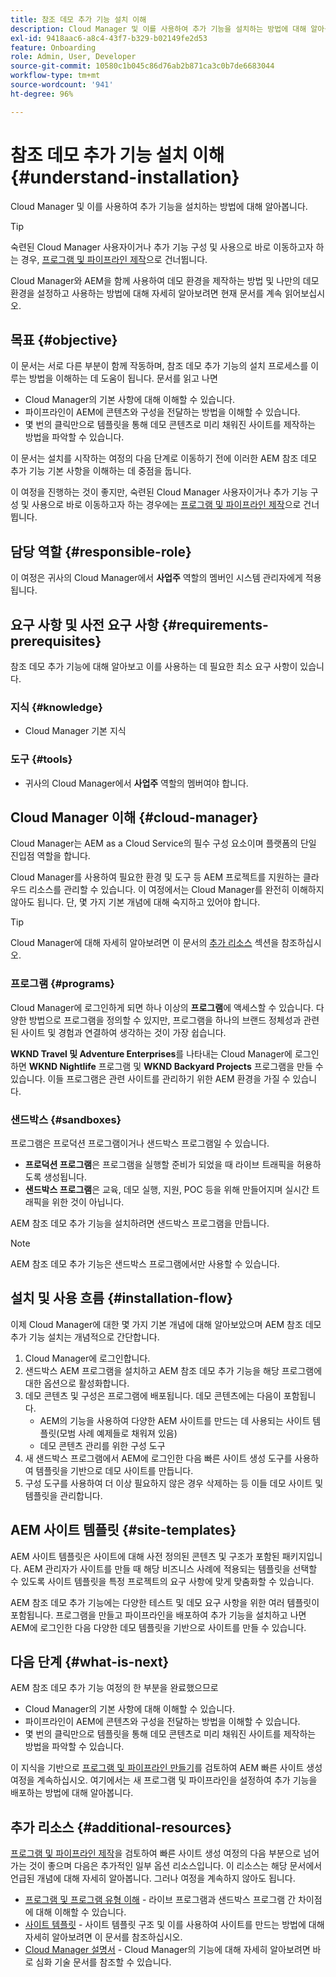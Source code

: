 ```yaml
---
title: 참조 데모 추가 기능 설치 이해
description: Cloud Manager 및 이를 사용하여 추가 기능을 설치하는 방법에 대해 알아봅니다.
exl-id: 9418aac6-a8c4-43f7-b329-b02149fe2d53
feature: Onboarding
role: Admin, User, Developer
source-git-commit: 10580c1b045c86d76ab2b871ca3c0b7de6683044
workflow-type: tm+mt
source-wordcount: '941'
ht-degree: 96%

---
```


# 참조 데모 추가 기능 설치 이해 {#understand-installation}

Cloud Manager 및 이를 사용하여 추가 기능을 설치하는 방법에 대해 알아봅니다.

>[!TIP]
>
>숙련된 Cloud Manager 사용자이거나 추가 기능 구성 및 사용으로 바로 이동하고자 하는 경우, [프로그램 및 파이프라인 제작](create-program.md)으로 건너뜁니다.
>
>Cloud Manager와 AEM을 함께 사용하여 데모 환경을 제작하는 방법 및 나만의 데모 환경을 설정하고 사용하는 방법에 대해 자세히 알아보려면 현재 문서를 계속 읽어보십시오.

## 목표 {#objective}

이 문서는 서로 다른 부분이 함께 작동하며, 참조 데모 추가 기능의 설치 프로세스를 이루는 방법을 이해하는 데 도움이 됩니다. 문서를 읽고 나면

* Cloud Manager의 기본 사항에 대해 이해할 수 있습니다.
* 파이프라인이 AEM에 콘텐츠와 구성을 전달하는 방법을 이해할 수 있습니다.
* 몇 번의 클릭만으로 템플릿을 통해 데모 콘텐츠로 미리 채워진 사이트를 제작하는 방법을 파악할 수 있습니다.

이 문서는 설치를 시작하는 여정의 다음 단계로 이동하기 전에 이러한 AEM 참조 데모 추가 기능 기본 사항을 이해하는 데 중점을 둡니다.

이 여정을 진행하는 것이 좋지만, 숙련된 Cloud Manager 사용자이거나 추가 기능 구성 및 사용으로 바로 이동하고자 하는 경우에는 [프로그램 및 파이프라인 제작](create-program.md)으로 건너뜁니다.

## 담당 역할 {#responsible-role}

이 여정은 귀사의 Cloud Manager에서 **사업주** 역할의 멤버인 시스템 관리자에게 적용됩니다.

## 요구 사항 및 사전 요구 사항 {#requirements-prerequisites}

참조 데모 추가 기능에 대해 알아보고 이를 사용하는 데 필요한 최소 요구 사항이 있습니다.

### 지식 {#knowledge}

* Cloud Manager 기본 지식

### 도구 {#tools}

* 귀사의 Cloud Manager에서 **사업주** 역할의 멤버여야 합니다.

## Cloud Manager 이해 {#cloud-manager}

Cloud Manager는 AEM as a Cloud Service의 필수 구성 요소이며 플랫폼의 단일 진입점 역할을 합니다.

Cloud Manager를 사용하여 필요한 환경 및 도구 등 AEM 프로젝트를 지원하는 클라우드 리소스를 관리할 수 있습니다. 이 여정에서는 Cloud Manager를 완전히 이해하지 않아도 됩니다. 단, 몇 가지 기본 개념에 대해 숙지하고 있어야 합니다.

>[!TIP]
>
>Cloud Manager에 대해 자세히 알아보려면 이 문서의 [추가 리소스](#additional-resources) 섹션을 참조하십시오.

### 프로그램 {#programs}

Cloud Manager에 로그인하게 되면 하나 이상의 **프로그램**&#x200B;에 액세스할 수 있습니다. 다양한 방법으로 프로그램을 정의할 수 있지만, 프로그램을 하나의 브랜드 정체성과 관련된 사이트 및 경험과 연결하여 생각하는 것이 가장 쉽습니다.

**WKND Travel 및 Adventure Enterprises**&#x200B;를 나타내는 Cloud Manager에 로그인하면 **WKND Nightlife** 프로그램 및 **WKND Backyard Projects** 프로그램을 만들 수 있습니다. 이들 프로그램은 관련 사이트를 관리하기 위한 AEM 환경을 가질 수 있습니다.

### 샌드박스 {#sandboxes}

프로그램은 프로덕션 프로그램이거나 샌드박스 프로그램일 수 있습니다.

* **프로덕션 프로그램**&#x200B;은 프로그램을 실행할 준비가 되었을 때 라이브 트래픽을 허용하도록 생성됩니다.
* **샌드박스 프로그램**&#x200B;은 교육, 데모 실행, 지원, POC 등을 위해 만들어지며 실시간 트래픽을 위한 것이 아닙니다.

AEM 참조 데모 추가 기능을 설치하려면 샌드박스 프로그램을 만듭니다.

>[!NOTE]
>
>AEM 참조 데모 추가 기능은 샌드박스 프로그램에서만 사용할 수 있습니다.

## 설치 및 사용 흐름 {#installation-flow}

이제 Cloud Manager에 대한 몇 가지 기본 개념에 대해 알아보았으며 AEM 참조 데모 추가 기능 설치는 개념적으로 간단합니다.

1. Cloud Manager에 로그인합니다.
1. 샌드박스 AEM 프로그램을 설치하고 AEM 참조 데모 추가 기능을 해당 프로그램에 대한 옵션으로 활성화합니다.
1. 데모 콘텐츠 및 구성은 프로그램에 배포됩니다. 데모 콘텐츠에는 다음이 포함됩니다.
   * AEM의 기능을 사용하여 다양한 AEM 사이트를 만드는 데 사용되는 사이트 템플릿(모범 사례 예제들로 채워져 있음)
   * 데모 콘텐츠 관리를 위한 구성 도구
1. 새 샌드박스 프로그램에서 AEM에 로그인한 다음 빠른 사이트 생성 도구를 사용하여 템플릿을 기반으로 데모 사이트를 만듭니다.
1. 구성 도구를 사용하여 더 이상 필요하지 않은 경우 삭제하는 등 이들 데모 사이트 및 템플릿을 관리합니다.

## AEM 사이트 템플릿 {#site-templates}

AEM 사이트 템플릿은 사이트에 대해 사전 정의된 콘텐츠 및 구조가 포함된 패키지입니다. AEM 관리자가 사이트를 만들 때 해당 비즈니스 사례에 적용되는 템플릿을 선택할 수 있도록 사이트 템플릿을 특정 프로젝트의 요구 사항에 맞게 맞춤화할 수 있습니다.

AEM 참조 데모 추가 기능에는 다양한 테스트 및 데모 요구 사항을 위한 여러 템플릿이 포함됩니다. 프로그램을 만들고 파이프라인을 배포하여 추가 기능을 설치하고 나면 AEM에 로그인한 다음 다양한 데모 템플릿을 기반으로 사이트를 만들 수 있습니다.

## 다음 단계 {#what-is-next}

AEM 참조 데모 추가 기능 여정의 한 부분을 완료했으므로

* Cloud Manager의 기본 사항에 대해 이해할 수 있습니다.
* 파이프라인이 AEM에 콘텐츠와 구성을 전달하는 방법을 이해할 수 있습니다.
* 몇 번의 클릭만으로 템플릿을 통해 데모 콘텐츠로 미리 채워진 사이트를 제작하는 방법을 파악할 수 있습니다.

이 지식을 기반으로 [프로그램 및 파이프라인 만들기](create-program.md)를 검토하여 AEM 빠른 사이트 생성 여정을 계속하십시오. 여기에서는 새 프로그램 및 파이프라인을 설정하여 추가 기능을 배포하는 방법에 대해 알아봅니다.

## 추가 리소스 {#additional-resources}

[프로그램 및 파이프라인 제작](create-program.md)을 검토하여 빠른 사이트 생성 여정의 다음 부분으로 넘어가는 것이 좋으며 다음은 추가적인 일부 옵션 리소스입니다. 이 리소스는 해당 문서에서 언급된 개념에 대해 자세히 알아봅니다. 그러나 여정을 계속하지 않아도 됩니다.

* [프로그램 및 프로그램 유형 이해](https://experienceleague.adobe.com/docs/experience-manager-cloud-service/content/implementing/using-cloud-manager/programs/program-types.html) - 라이브 프로그램과 샌드박스 프로그램 간 차이점에 대해 이해할 수 있습니다.
* [사이트 템플릿](/help/sites-cloud/administering/site-creation/site-templates.md) - 사이트 템플릿 구조 및 이를 사용하여 사이트를 만드는 방법에 대해 자세히 알아보려면 이 문서를 참조하십시오.
* [Cloud Manager 설명서](https://experienceleague.adobe.com/docs/experience-manager-cloud-service/content/onboarding/onboarding-concepts/cloud-manager-introduction.html) - Cloud Manager의 기능에 대해 자세히 알아보려면 바로 심화 기술 문서를 참조할 수 있습니다.
